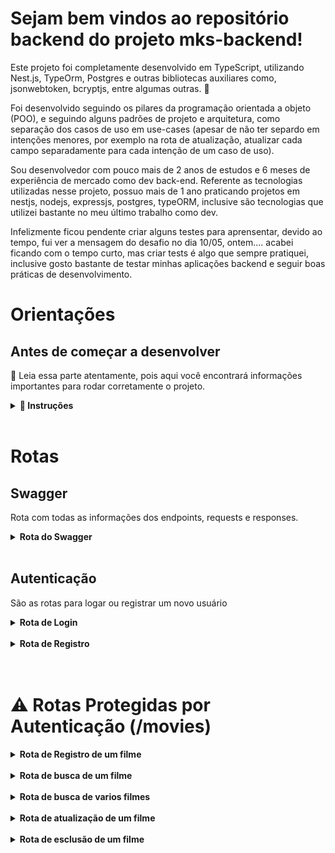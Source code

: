 # Sejam bem vindos ao repositório backend do projeto mks-backend!

Este projeto foi completamente desenvolvido em TypeScript, utilizando Nest.js, TypeOrm,
Postgres e outras bibliotecas auxiliares como, jsonwebtoken,
bcryptjs, entre algumas outras. 🚀

Foi desenvolvido seguindo os pilares da programação orientada a
objeto (POO), e seguindo alguns padrões de projeto e arquitetura, como separação
dos casos de uso em use-cases (apesar de não ter separdo em intenções menores, por exemplo na rota de atualização, atualizar cada campo separadamente para cada intenção de um caso de uso).

Sou desenvolvedor com pouco mais de 2 anos de estudos e 6 meses de experiência de mercado como dev back-end. Referente as tecnologias utilizadas nesse projeto, possuo mais de 1 ano praticando projetos em nestjs, nodejs, expressjs, postgres, typeORM, inclusive são tecnologias que utilizei bastante no meu último trabalho como dev.

Infelizmente ficou pendente criar alguns testes para aprensentar, devido ao tempo, fui ver a mensagem do desafio no dia 10/05, ontem.... acabei ficando com o tempo curto, mas criar tests é algo que sempre pratiquei, inclusive gosto bastante de testar minhas aplicações backend e seguir boas práticas de desenvolvimento.

# Orientações

## Antes de começar a desenvolver

👀 Leia essa parte atentamente, pois aqui você encontrará informações
importantes para rodar corretamente o projeto.

<details>
<summary><strong> 🔰 Instruções </strong></summary><br />

1. Clone o repositório

- `git clone https://github.com/Gabrielja2/fiter-back-end.git`

2. Entre na pasta do repositório que você acabou de clonar:

- `cd pasta-do-repositório`

3. Instale as dependências

- `npm install`

4. Configure as variáveis de ambiente, é <strong>Obrigatório</strong> para
   funcionar corretamente:

- Confira o arquivo .env na raiz do projeto e preencha com as variáveis de
  ambiente caso seja necessário, mas ja vou deixar elas preenchidas nesse
  exemplo, lembre que é obrigatório algumas dessas váriaveis para conseguir
  rodar o servidor como PORT, eu utilizei a PORT=`3000` mas pode ser qualquer
  uma que não esteja sendo usada na sua máquina, vou deixa um arquivo env.ts preenchido para utilizar o no .env

6. Dentro do diretório MKS-BACKEND, abra um terminal, suba o
   docker-compose que o projeto vai iniciar:

- `docker-compose up --build`

</details><br />

# Rotas

## Swagger

Rota com todas as informações dos endpoints, requests e responses.

<details>
<summary><strong>Rota do Swagger</strong></summary>

- Método: POST
- URL: https://mks-backend-n9zl.onrender.com/api
- Descrição: Informações com todos os endpoints da API.

  </details><br />

## Autenticação

São as rotas para logar ou registrar um novo usuário

<details>
<summary><strong>Rota de Login</strong></summary>

- Método: POST
- URL: https://mks-backend-n9zl.onrender.com/auth
- Descrição: Realiza o login de um usuário cadastrado.
- Parâmetros de entrada:
  - email: String (obrigatório) - E-mail do usuário.
  - password: String (obrigatório) - Senha do usuário.
- Resposta de sucesso:
  - Código: 200
  - Corpo: Objeto contendo o token.
  </details><br />

<details>
<summary><strong>Rota de Registro</strong></summary>

- Método: POST
- URL: https://mks-backend-n9zl.onrender.com/users
- Descrição: Registra um novo usuário.
- Parâmetros de entrada:
  - name: String (obrigatório) - Nome do usuário.
  - email: String (obrigatório) - E-mail do usuário.
  - password: String (obrigatório) - Senha do usuário.
- Resposta de sucesso:
  - Código: 201
  - Corpo: Entidade do usuário criado.
  </details><br /><br />

# ⚠️ Rotas Protegidas por Autenticação (/movies)

<details>
<summary><strong>Rota de Registro de um filme</strong></summary>

- Método: POST
- URL: https://mks-backend-n9zl.onrender.com/movies
- Descrição: Registra um novo filme.
- Exemplo dos parâmetros de entrada: {
  "name": "nome",
  "description: "descrição",
  "category": "categoria",
  }
- Resposta de sucesso:
  - Código: 201
  - Corpo: entidade de Movie criada.
  </details><br />

<details>
<summary><strong>Rota de busca de um filme</strong></summary>

- Método: GET
- URL: https://mks-backend-n9zl.onrender.com/movies/:id
- Descrição: Listaum filme.
- Resposta de sucesso:
  - Código: 200
  - Corpo: entidade de um filme encontrado pelo id.
  </details><br />

<details>
<summary><strong>Rota de busca de varios filmes</strong></summary>

- Método: GET
- URL: https://mks-backend-n9zl.onrender.com/movies
- Descrição: Lista as configurações do sorteio.
- Resposta de sucesso:

  - Código: 200
  - Corpo: Um array com as entidades dos filmes encontrados.
  </details><br />

<details>
<summary><strong>Rota de atualização de um filme</strong></summary>

- Método: PATCH
- URL: https://mks-backend-n9zl.onrender.com/movies/:id
- Descrição: Atualiza um filme.
- Resposta de sucesso:

  - Código: 200
  - Corpo: Mensagem de atualização bem sucedida.
  </details><br />

<details>
<summary><strong>Rota de esclusão de um filme</strong></summary>

- Método: DELETE
- URL: https://mks-backend-n9zl.onrender.com/movies/:id
- Descrição: Deleta um filme.
- Resposta de sucesso:

  - Código: 200
  - Corpo: Mensagem de exclusão bem sucedida.
  </details><br />
